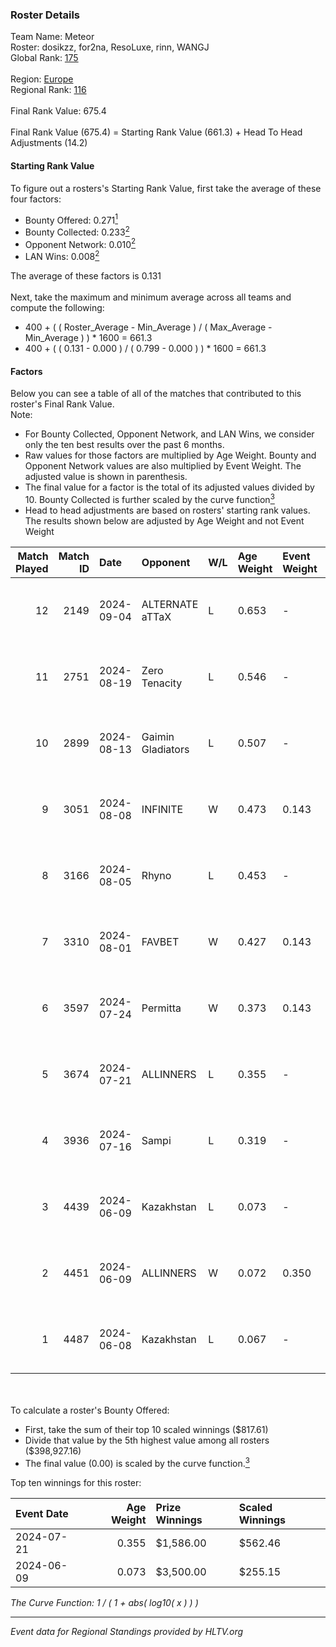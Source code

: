 ### Roster Details<br />
Team Name: Meteor<br />
Roster: dosikzz, for2na, ResoLuxe, rinn, WANGJ<br />
Global Rank: [175](../../standings_global_2024_11_25.md)<br />
<br />
Region: [Europe]( ../../standings_europe_2024_11_25.md)<br />
Regional Rank: [116]( ../../standings_europe_2024_11_25.md)<br />
<br />
Final Rank Value:  675.4<br />
<br />
Final Rank Value (675.4) = Starting Rank Value (661.3) + Head To Head Adjustments (14.2)<br />

#### Starting Rank Value<br />
To figure out a rosters's Starting Rank Value, first take the average of these four factors:<br />
- Bounty Offered: 0.271[<sup>1</sup>](#table2)
- Bounty Collected: 0.233[<sup>2</sup>](#table1)
- Opponent Network: 0.010[<sup>2</sup>](#table1)
- LAN Wins: 0.008[<sup>2</sup>](#table1)

The average of these factors is 0.131<br />
<br />
Next, take the maximum and minimum average across all teams and compute the following:<br />
- 400 + ( ( Roster_Average - Min_Average ) / ( Max_Average - Min_Average ) ) * 1600 = 661.3
- 400 + ( ( 0.131 - 0.000 ) / ( 0.799 - 0.000 ) ) * 1600 = 661.3


#### Factors<br />
Below you can see a table of all of the matches that contributed to this roster's Final Rank Value.<br />
Note:<br />

- For Bounty Collected, Opponent Network, and LAN Wins, we consider only the ten best results over the past 6 months.
- Raw values for those factors are multiplied by Age Weight. Bounty and Opponent Network values are also multiplied by Event Weight. The adjusted value is shown in parenthesis.
- The final value for a factor is the total of its adjusted values divided by 10. Bounty Collected is further scaled by the curve function[<sup>3</sup>](#curveFunction)
- Head to head adjustments are based on rosters' starting rank values. The results shown below are adjusted by Age Weight and not Event Weight
<span id="table1"></span><br />


| Match Played | Match ID | Date       | Opponent          | W/L | Age Weight | Event Weight | Bounty Collected | Opponent Network | LAN Wins  | H2H Adj. | Roster                                     |
| -: | -: | :- | :- | :- | :- | :- | :- | :- | :- | -: | :- |
|           12 |     2149 | 2024-09-04 | ALTERNATE aTTaX   | L   | 0.653      | -            | -                | -                | -         |    -1.33 | dosikzz, for2na, ResoLuxe, rinn, WANGJ     |
|           11 |     2751 | 2024-08-19 | Zero Tenacity     | L   | 0.546      | -            | -                | -                | -         |    -1.53 | dosikzz, for2na, ResoLuxe, rinn, WANGJ     |
|           10 |     2899 | 2024-08-13 | Gaimin Gladiators | L   | 0.507      | -            | -                | -                | -         |    -3.67 | dosikzz, for2na, ResoLuxe, rinn, WANGJ     |
|            9 |     3051 | 2024-08-08 | INFINITE          | W   | 0.473      | 0.143        | 0.000 (0.000)    | 0.052 (0.004)    | 0 (0.000) |     4.68 | dosikzz, for2na, ResoLuxe, rinn, WANGJ     |
|            8 |     3166 | 2024-08-05 | Rhyno             | L   | 0.453      | -            | -                | -                | -         |    -0.46 | dosikzz, for2na, ResoLuxe, rinn, WANGJ     |
|            7 |     3310 | 2024-08-01 | FAVBET            | W   | 0.427      | 0.143        | 0.029 (0.002)    | 0.720 (0.044)    | 0 (0.000) |    10.87 | dosikzz, for2na, ResoLuxe, rinn, WANGJ     |
|            6 |     3597 | 2024-07-24 | Permitta          | W   | 0.373      | 0.143        | 0.062 (0.003)    | 1.000 (0.053)    | 0 (0.000) |    11.48 | dosikzz, for2na, ResoLuxe, rinn, WANGJ     |
|            5 |     3674 | 2024-07-21 | ALLINNERS         | L   | 0.355      | -            | -                | -                | -         |    -5.70 | dosikzz, F0R3VER, for2na, OxygeN, rinn     |
|            4 |     3936 | 2024-07-16 | Sampi             | L   | 0.319      | -            | -                | -                | -         |    -0.81 | dosikzz, for2na, ResoLuxe, rinn, WANGJ     |
|            3 |     4439 | 2024-06-09 | Kazakhstan        | L   | 0.073      | -            | -                | -                | -         |    -0.14 | dosikzz, dukefissura, for2na, OxygeN, rinn |
|            2 |     4451 | 2024-06-09 | ALLINNERS         | W   | 0.072      | 0.350        | 0.000 (0.000)    | 0.002 (0.000)    | 1 (0.072) |     0.91 | dosikzz, dukefissura, for2na, OxygeN, rinn |
|            1 |     4487 | 2024-06-08 | Kazakhstan        | L   | 0.067      | -            | -                | -                | -         |    -0.12 | dosikzz, dukefissura, for2na, OxygeN, rinn |

<br />
<span id="table2"></span><br />
To calculate a roster's Bounty Offered:<br />

- First, take the sum of their top 10 scaled winnings ($817.61)
- Divide that value by the 5th highest value among all rosters ($398,927.16)
- The final value (0.00) is scaled by the curve function.[<sup>3</sup>](#curveFunction)

Top ten winnings for this roster:<br />

| Event Date | Age Weight | Prize Winnings | Scaled Winnings |
| :- | -: | :- | :- |
| 2024-07-21 |      0.355 | $1,586.00      | $562.46         |
| 2024-06-09 |      0.073 | $3,500.00      | $255.15         |


<span id="curveFunction"></span>_The Curve Function: 1 / ( 1 + abs( log10( x ) ) )_<br />

---
_Event data for Regional Standings provided by HLTV.org_<br />
